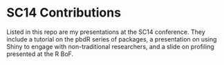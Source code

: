 # SC14 Contributions

Listed in this repo are my presentations at the SC14 conference.
They include a tutorial on the pbdR series of packages, a presentation
on using Shiny to engage with non-traditional researchers, and 
a slide on profiling presented at the R BoF.
